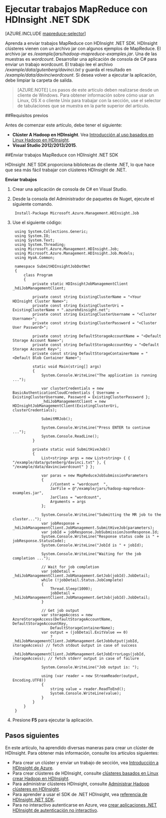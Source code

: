 <properties
    pageTitle="Enviar trabajos MapReduce con HDInsight .NET SDK | Microsoft Azure"
    description="Obtenga información sobre cómo enviar trabajos de MapReduce a Azure HDInsight Hadoop con HDInsight .NET SDK."
    editor="cgronlun"
    manager="jhubbard"
    services="hdinsight"
    documentationCenter=""
    tags="azure-portal"
    authors="mumian"/>

<tags
    ms.service="hdinsight"
    ms.workload="big-data"
    ms.tgt_pltfrm="na"
    ms.devlang="na"
    ms.topic="article"
   ms.date="10/28/2016"
    ms.author="jgao"/>

# <a name="run-mapreduce-jobs-using-hdinsight-net-sdk"></a>Ejecutar trabajos MapReduce con HDInsight .NET SDK

[AZURE.INCLUDE [mapreduce-selector](../../includes/hdinsight-selector-use-mapreduce.md)]

Aprenda a enviar trabajos MapReduce con HDInsight .NET SDK. HDInsight clústeres vienen con un archivo jar con algunos ejemplos de MapReduce. El archivo jar es */example/jars/hadoop-mapreduce-examples.jar*.  Una de las muestras es *wordcount*. Desarrollar una aplicación de consola de C# para enviar un trabajo wordcount.  El trabajo lee el archivo */example/data/gutenberg/davinci.txt* y guarda el resultado en */example/data/davinciwordcount*.  Si desea volver a ejecutar la aplicación, debe limpiar la carpeta de salida.

> [AZURE.NOTE] Los pasos de este artículo deben realizarse desde un cliente de Windows. Para obtener información sobre cómo usar un Linux, OS X o cliente Unix para trabajar con la sección, use el selector de tabulaciones que se muestra en la parte superior del artículo.

##<a name="prerequisites"></a>Requisitos previos

Antes de comenzar este artículo, debe tener el siguiente:

- **Clúster A Hadoop en HDInsight**. Vea [Introducción al uso basados en Linux Hadoop en HDInsight](hdinsight-use-sqoop.md#create-cluster-and-sql-database).
- **Visual Studio 2012/2013/2015**.

##<a name="submit-mapreduce-jobs-using-hdinsight-net-sdk"></a>Enviar trabajos MapReduce con HDInsight .NET SDK

HDInsight .NET SDK proporciona bibliotecas de cliente .NET, lo que hace que sea más fácil trabajar con clústeres HDInsight de .NET. 

**Enviar trabajos**

1. Crear una aplicación de consola de C# en Visual Studio.
2. Desde la consola del Administrador de paquetes de Nuget, ejecute el siguiente comando.

        Install-Package Microsoft.Azure.Management.HDInsight.Job

2. Use el siguiente código:

        using System.Collections.Generic;
        using System.IO;
        using System.Text;
        using System.Threading;
        using Microsoft.Azure.Management.HDInsight.Job;
        using Microsoft.Azure.Management.HDInsight.Job.Models;
        using Hyak.Common;

        namespace SubmitHDInsightJobDotNet
        {
            class Program
            {
                private static HDInsightJobManagementClient _hdiJobManagementClient;

                private const string ExistingClusterName = "<Your HDInsight Cluster Name>";
                private const string ExistingClusterUri = ExistingClusterName + ".azurehdinsight.net";
                private const string ExistingClusterUsername = "<Cluster Username>";
                private const string ExistingClusterPassword = "<Cluster User Password>";

                private const string DefaultStorageAccountName = "<Default Storage Account Name>";
                private const string DefaultStorageAccountKey = "<Default Storage Account Key>";
                private const string DefaultStorageContainerName = "<Default Blob Container Name>";

                static void Main(string[] args)
                {
                    System.Console.WriteLine("The application is running ...");

                    var clusterCredentials = new BasicAuthenticationCloudCredentials { Username = ExistingClusterUsername, Password = ExistingClusterPassword };
                    _hdiJobManagementClient = new HDInsightJobManagementClient(ExistingClusterUri, clusterCredentials);

                    SubmitMRJob();

                    System.Console.WriteLine("Press ENTER to continue ...");
                    System.Console.ReadLine();
                }

                private static void SubmitHiveJob()
                {
                    List<string> args = new List<string> { { "/example/data/gutenberg/davinci.txt" }, { "/example/data/davinciwordcount" } };

                    var paras = new MapReduceJobSubmissionParameters
                    {
                        //Content = "wordcount  ",
                        JarFile = @"/example/jars/hadoop-mapreduce-examples.jar",
                        JarClass = "wordcount",
                        Arguments = args
                    };

                    System.Console.WriteLine("Submitting the MR job to the cluster...");
                    var jobResponse = _hdiJobManagementClient.JobManagement.SubmitHiveJob(parameters);
                    var jobId = jobResponse.JobSubmissionJsonResponse.Id;
                    System.Console.WriteLine("Response status code is " + jobResponse.StatusCode);
                    System.Console.WriteLine("JobId is " + jobId);

                    System.Console.WriteLine("Waiting for the job completion ...");

                    // Wait for job completion
                    var jobDetail = _hdiJobManagementClient.JobManagement.GetJob(jobId).JobDetail;
                    while (!jobDetail.Status.JobComplete)
                    {
                        Thread.Sleep(1000);
                        jobDetail = _hdiJobManagementClient.JobManagement.GetJob(jobId).JobDetail;
                    }

                    // Get job output
                    var storageAccess = new AzureStorageAccess(DefaultStorageAccountName, DefaultStorageAccountKey,
                        DefaultStorageContainerName);
                    var output = (jobDetail.ExitValue == 0)
                        ? _hdiJobManagementClient.JobManagement.GetJobOutput(jobId, storageAccess) // fetch stdout output in case of success
                        : _hdiJobManagementClient.JobManagement.GetJobErrorLogs(jobId, storageAccess); // fetch stderr output in case of failure

                    System.Console.WriteLine("Job output is: ");

                    using (var reader = new StreamReader(output, Encoding.UTF8))
                    {
                        string value = reader.ReadToEnd();
                        System.Console.WriteLine(value);
                    }
                }
            }
        }

5. Presione **F5** para ejecutar la aplicación.


## <a name="next-steps"></a>Pasos siguientes

En este artículo, ha aprendido diversas maneras para crear un clúster de HDInsight. Para obtener más información, consulte los artículos siguientes:

- Para crear un clúster y enviar un trabajo de sección, vea [Introducción a HDInsight de Azure](hdinsight-hadoop-linux-tutorial-get-started.md).
- Para crear clústeres de HDInsight, consulte [clústeres basados en Linux crear Hadoop en HDInsight](hdinsight-hadoop-provision-linux-clusters.md).
- Para administrar clústeres HDInsight, consulte [Administrar Hadoop clústeres en HDInsight](hdinsight-administer-use-management-portal.md).
- Para aprender a usar el SDK de .NET HDInsight, vea [referencia de HDInsight .NET SDK](https://msdn.microsoft.com/library/mt271028.aspx).
- Para no interactivo autenticarse en Azure, vea [crear aplicaciones .NET HDInsight de autenticación no interactivo](hdinsight-create-non-interactive-authentication-dotnet-applications.md).




